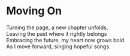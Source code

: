 <!DOCTYPE HTML>
<html>
    <head>
        <title>Challenge: Write a Poem</title>
        <meta charset="utf-8">
    </head>
    <body>
      <h1> Moving On </h1>
      <p>
        Turning the page, a new chapter unfolds, <br>
        Leaving the past where it rightly belongs <br>
        Embracing the future, my heart now grows bold <br>
        As I move forward, singing hopeful songs. 
      </p>
    </body>
</html>
